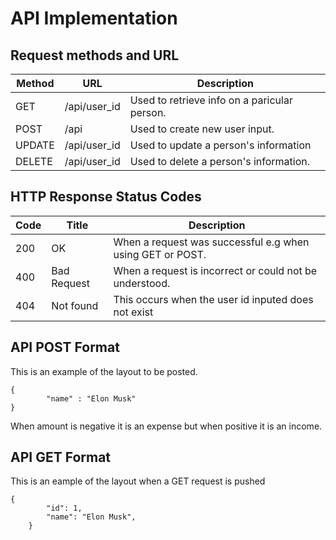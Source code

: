 # API Implementation
## Request methods and URL
| Method | URL | Description|
| ---- | ---- | ---- |
| GET | /api/user_id | Used to retrieve info on a paricular person. |
| POST | /api | Used to create new user input. |
| UPDATE | /api/user_id | Used to update a person's information |
| DELETE | /api/user_id | Used to delete a person's information. |

## HTTP Response Status Codes
| Code | Title | Description|
| ---- | ---- | ---- |
| 200 | OK | When a request was successful e.g when using GET or POST. |
| 400 | Bad Request | When a request is incorrect or could not be understood. |
| 404 | Not found | This occurs when the user id inputed does not exist

## API POST Format
This is an example of the layout to be posted.
```
{
        "name" : "Elon Musk"
}
```
When amount is negative it is an expense but when positive it is an income.

## API GET Format
This is an eample of the layout when a GET request is pushed
```
{
        "id": 1,
        "name": "Elon Musk",
    }
```